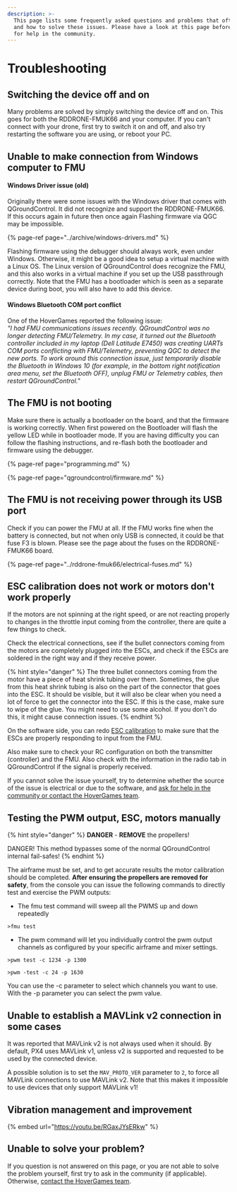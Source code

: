 ```yaml
---
description: >-
  This page lists some frequently asked questions and problems that often occur,
  and how to solve these issues. Please have a look at this page before you ask
  for help in the community.
---
```


# Troubleshooting

## Switching the device off and on

Many problems are solved by simply switching the device off and on. This goes for both the RDDRONE-FMUK66 and your computer. If you can't connect with your drone, first try to switch it on and off, and also try restarting the software you are using, or reboot your PC.

## Unable to make connection from Windows computer to FMU

#### Windows Driver issue \(old\)

Originally there were some issues with the Windows driver that comes with QGroundControl. It did not recognize and support the RDDRONE-FMUK66. If this occurs again in future then once again Flashing firmware via QGC may be impossible.

{% page-ref page="../archive/windows-drivers.md" %}

Flashing firmware using the debugger should always work, even under Windows. Otherwise, it might be a good idea to setup a virtual machine with a Linux OS. The Linux version of QGroundControl does recognize the FMU, and this also works in a virtual machine if you set up the USB passthrough correctly. Note that the FMU has a bootloader which is seen as a separate device during boot, you will also have to add this device.  


#### Windows Bluetooth COM port conflict

One of the HoverGames reported the following issue:  
_"I had FMU communications issues recently. QGroundControl was no longer detecting FMU/Telemetry. In my case, it turned out the Bluetooth controller included in my laptop \(Dell Latitude E7450\) was creating UARTs COM ports conflicting with FMU/Telemetry, preventing QGC to detect the new ports. To work around this connection issue, just temporarily disable the Bluetooth in Windows 10 \(for example, in the bottom right notification area menu, set the Bluetooth OFF\), unplug FMU or Telemetry cables, then restart QGroundControl."_

## The FMU is not booting

Make sure there is actually a bootloader on the board, and that the firmware is working correctly. When first powered on the Bootloader will flash the yellow LED while in bootloader mode. If you are having difficulty you can follow the flashing instructions, and re-flash both the bootloader and firmware using the debugger.

{% page-ref page="programming.md" %}

{% page-ref page="qgroundcontrol/firmware.md" %}

## The FMU is not receiving power through its USB port

Check if you can power the FMU at all. If the FMU works fine when the battery is connected, but not when only USB is connected, it could be that fuse F3 is blown. Please see the page about the fuses on the RDDRONE-FMUK66 board.

{% page-ref page="../rddrone-fmuk66/electrical-fuses.md" %}

## ESC calibration does not work or motors don't work properly

If the motors are not spinning at the right speed, or are not reacting properly to changes in the throttle input coming from the controller, there are quite a few things to check.

Check the electrical connections, see if the bullet connectors coming from the motors are completely plugged into the ESCs, and check if the ESCs are soldered in the right way and if they receive power.

{% hint style="danger" %}
The three bullet connectors coming from the motor have a piece of heat shrink tubing over them. Sometimes, the glue from this heat shrink tubing is also on the part of the connector that goes into the ESC. It should be visible, but it will also be clear when you need a lot of force to get the connector into the ESC. If this is the case, make sure to wipe of the glue. You might need to use some alcohol. If you don't do this, it might cause connection issues.
{% endhint %}

On the software side, you can redo [ESC calibration](qgroundcontrol/power.md#esc-calibration) to make sure that the ESCs are properly responding to input from the FMU. 

Also make sure to check your RC configuration on both the transmitter \(controller\) and the FMU. Also check with the information in the radio tab in QGroundControl if the signal is properly received.

If you cannot solve the issue yourself, try to determine whether the source of the issue is electrical or due to the software, and [ask for help in the community or contact the HoverGames team](../contact.md).

## Testing the PWM output, ESC, motors manually 

{% hint style="danger" %}
**DANGER** - **REMOVE** the propellers!

DANGER! This method bypasses some of the normal QGroundControl internal fail-safes!
{% endhint %}

The airframe must be set, and to get accurate results the motor calibration should be completed. **After ensuring the propellers are removed for safety**, from the console you can issue the following commands to directly test and exercise the PWM outputs:

* The fmu test command will sweep all the PWMS up and down repeatedly

`>fmu test`

* The pwm command will let you individually control the pwm output channels as configured by your specific airframe and mixer settings.

`>pwm test -c 1234 -p 1300`

`>pwm -test -c 24 -p 1630`

You can use the -c parameter to select which channels you want to use. With the -p parameter you can select the pwm value.

## Unable to establish a MAVLink v2 connection in some cases

It was reported that MAVLink v2 is not always used when it should. By default, PX4 uses MAVLink v1, unless v2 is supported and requested to be used by the connected device. 

A possible solution is to set the `MAV_PROTO_VER` parameter to `2`, to force all MAVLink connections to use MAVLink v2. Note that this makes it impossible to use devices that only support MAVLink v1!

## Vibration management and improvement

{% embed url="https://youtu.be/RGaxJYsERkw" %}



## Unable to solve your problem?

If you question is not answered on this page, or you are not able to solve the problem yourself, first try to ask in the community \(if applicable\). Otherwise, [contact the HoverGames team](../contact.md).

